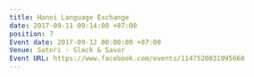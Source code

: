```yaml
---
title: Hanoi Language Exchange
date: 2017-09-11 09:14:00 +07:00
position: 7
Event date: 2017-09-12 00:00:00 +07:00
Venue: Satori - Slack & Savor
Event URL: https://www.facebook.com/events/1147520031995660
---
```


